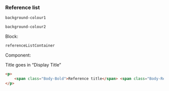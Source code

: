 <h3>Reference list</h3>

```html
background-colour1
```

```html
background-colour2
```

Block:
```html
referenceListContainer
```

Component:

Title goes in “Display Title”

```html
<p>
    <span class="Body-Bold">Reference title</span> <span class="Body-Regular">Text</span> <a class="Body-Link-Regular customlink" href="link" target="_blank">Link text</a>
</p>
```
